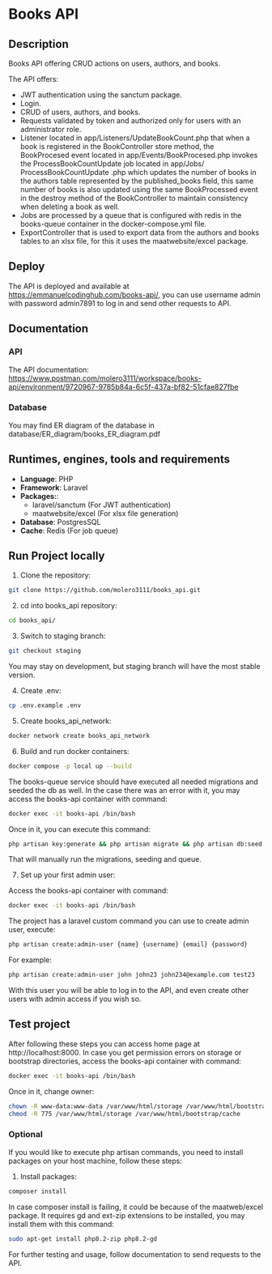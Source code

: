 # Books API

## Description

Books API offering CRUD actions on users, authors, and books.

The API offers:

- JWT authentication using the sanctum package.
- Login.
- CRUD of users, authors, and books.
- Requests validated by token and authorized only for users with an administrator role.
- Listener located in app/Listeners/UpdateBookCount.php that when a book is registered in the BookController store method, the BookProcesed event located in app/Events/BookProcesed.php invokes the ProcessBookCountUpdate job located in app/Jobs/ ProcessBookCountUpdate .php which updates the number of books in the authors table represented by the published_books field, this same number of books is also updated using the same BookProcessed event in the destroy method of the BookController to maintain consistency when deleting a book as well.
- Jobs are processed by a queue that is configured with redis in the books-queue container in the docker-compose.yml file.
- ExportController that is used to export data from the authors and books tables to an xlsx file, for this it uses the maatwebsite/excel package.

## Deploy

The API is deployed and available at https://emmanuelcodinghub.com/books-api/, 
you can use username admin with password admin7891 to log in and send other requests to API.

## Documentation

### API
The API documentation: 
https://www.postman.com/molero3111/workspace/books-api/environment/9720967-9785b84a-6c5f-437a-bf82-51cfae827fbe

### Database
You may find ER diagram of the database in database/ER_diagram/books_ER_diagram.pdf

##  Runtimes, engines, tools and requirements

- **Language**: PHP
- **Framework**: Laravel
- **Packages:**: 
    - laravel/sanctum (For JWT authentication)
    - maatwebsite/excel (For xlsx file generation)
- **Database**: PostgresSQL
- **Cache**: Redis (For job queue)

## Run Project locally

1. Clone the repository:

```bash
git clone https://github.com/molero3111/books_api.git
```

2. cd into books_api repository:

```bash
cd books_api/
```

3. Switch to staging branch:
```bash
git checkout staging
```
You may stay on development, but staging branch will have the most stable version.

4. Create .env:

```bash
cp .env.example .env
```

5. Create books_api_network:

```bash
docker network create books_api_network
```

6. Build and run docker containers:

```bash
docker compose -p local up --build
```

The books-queue service should have executed all needed migrations and seeded the db as well.
In the case there was an error with it, you may access the books-api container with command: 
```bash
docker exec -it books-api /bin/bash
```

Once in it, you can execute this command: 
```bash
php artisan key:generate && php artisan migrate && php artisan db:seed && php artisan queue:work
```
That will manually run the migrations, seeding and queue.

7. Set up your first admin user:

Access the books-api container with command:
```bash
docker exec -it books-api /bin/bash
```
The project has a laravel custom command you can use to create admin user, execute: 
```bash
php artisan create:admin-user {name} {username} {email} {password}
```
For example: 
```bash
php artisan create:admin-user john john23 john234@example.com test23
```

With this user you will be able to log in to the API, and even create other users with admin access if you wish so.

## Test project

After following these steps you can access home page at http://localhost:8000. 
In case you get permission errors on storage or bootstrap directories, access the books-api
container with command:

```bash
docker exec -it books-api /bin/bash
```

Once in it, change owner: 
```bash
chown -R www-data:www-data /var/www/html/storage /var/www/html/bootstrap/cache
chmod -R 775 /var/www/html/storage /var/www/html/bootstrap/cache
```

### Optional

If you would like to execute php artisan commands, you need to install packages on your host machine, follow these steps: 

1. Install packages:

```bash
composer install
```

In case composer install is failing, it could be because of the maatweb/excel package.
It requires gd and ext-zip extensions to be installed, you may install them with this command:

```bash
sudo apt-get install php8.2-zip php8.2-gd
```

For further testing and usage, follow documentation to send requests to the API.
